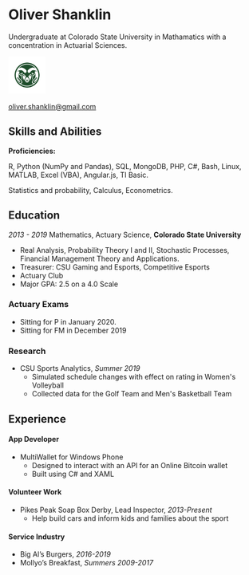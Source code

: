 # Oliver Shanklin

Undergraduate at Colorado State University in Mathamatics with a concentration in Actuarial Sciences.

<img src="CSU-Ram-357-2.png" width="75" height="75">

oliver.shanklin@gmail.com

## Skills and Abilities

**Proficiencies:**

R, Python (NumPy and Pandas), SQL, MongoDB, PHP, C#, Bash, Linux, MATLAB, Excel (VBA), Angular.js, TI Basic.

Statistics and probability, Calculus, Econometrics.

## Education

*2013 - 2019*
Mathematics, Actuary Science, **Colorado State University**
* Real Analysis, Probability Theory I and II, Stochastic Processes, Financial Management Theory and Applications.
* Treasurer: CSU Gaming and Esports, Competitive Esports
* Actuary Club
* Major GPA: 2.5 on a 4.0 Scale

### Actuary Exams

  * Sitting for P in January 2020.
  * Sitting for FM in December 2019

### Research

* CSU Sports Analytics, *Summer 2019*
  * Simulated schedule changes with effect on rating in Women's Volleyball
  * Collected data for the Golf Team and Men's Basketball Team

## Experience

#### App Developer

* MultiWallet for Windows Phone
  * Designed to interact with an API for an Online Bitcoin wallet
  * Built using C# and XAML

#### Volunteer Work

* Pikes Peak Soap Box Derby, Lead Inspector, *2013-Present*
  * Help build cars and inform kids and families about the sport

#### Service Industry

  * Big Al’s Burgers, *2016-2019*
  * Mollyo’s Breakfast, *Summers 2009-2017*
